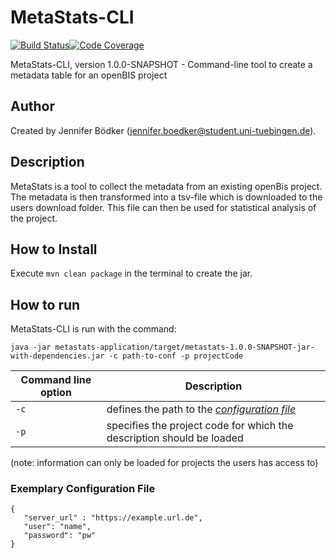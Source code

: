 # MetaStats-CLI

[![Build Status](https://travis-ci.com/qbicsoftware/metastats-cli.svg?branch=development)](https://travis-ci.com/qbicsoftware/metastats-cli)[![Code Coverage]( https://codecov.io/gh/qbicsoftware/metastats-cli/branch/development/graph/badge.svg)](https://codecov.io/gh/qbicsoftware/metastats-cli)

MetaStats-CLI, version 1.0.0-SNAPSHOT - Command-line tool to create a metadata table for an openBIS project

## Author
Created by Jennifer Bödker (jennifer.boedker@student.uni-tuebingen.de).

## Description

MetaStats is a tool to collect the metadata from an existing openBis project. The metadata is then transformed into a tsv-file which is downloaded
to the users download folder. This file can then be used for statistical analysis of the project.

## How to Install
Execute ```mvn clean package``` in the terminal to create the jar.

## How to run
MetaStats-CLI is run with the command:

``java -jar metastats-application/target/metastats-1.0.0-SNAPSHOT-jar-with-dependencies.jar -c path-to-conf -p projectCode``

| Command line option | Description                                                  |
| ------------------- | ------------------------------------------------------------ |
| `-c`                | defines the path to the [*configuration file*](#exemplary-configuration-file) |
| `-p`                | specifies the project code for which the description should be loaded |
(note: information can only be loaded for projects the users has access to)

### Exemplary Configuration File
```
{
   "server_url" : "https://example.url.de",
   "user": "name",
   "password": "pw"
}
```

